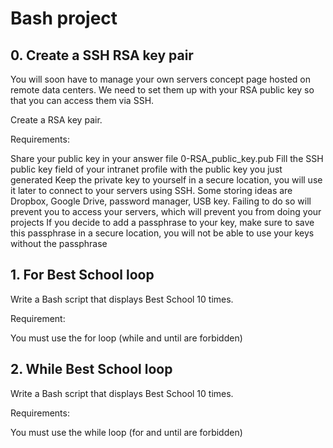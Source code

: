 #  Bash project

## 0. Create a SSH RSA key pair
You will soon have to manage your own servers concept page hosted on remote data centers. We need to set them up with your RSA public key so that you can access them via SSH.

Create a RSA key pair.

Requirements:

Share your public key in your answer file 0-RSA_public_key.pub
Fill the SSH public key field of your intranet profile with the public key you just generated
Keep the private key to yourself in a secure location, you will use it later to connect to your servers using SSH. Some storing ideas are Dropbox, Google Drive, password manager, USB key. Failing to do so will prevent you to access your servers, which will prevent you from doing your projects
If you decide to add a passphrase to your key, make sure to save this passphrase in a secure location, you will not be able to use your keys without the passphrase

## 1. For Best School loop
Write a Bash script that displays Best School 10 times.

Requirement:

You must use the for loop (while and until are forbidden)

## 2. While Best School loop
Write a Bash script that displays Best School 10 times.

Requirements:

You must use the while loop (for and until are forbidden)